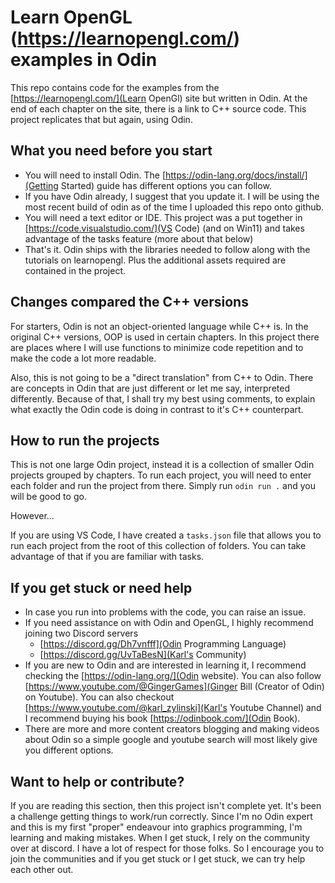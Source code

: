 # Learn OpenGL (https://learnopengl.com/) examples in Odin
This repo contains code for the examples from the [https://learnopengl.com/](Learn OpenGl) site but written in Odin. At the end of each chapter on the site, there is a link to C++ source code. This project replicates that but again, using Odin.

## What you need before you start
- You will need to install Odin. The [https://odin-lang.org/docs/install/](Getting Started) guide has different options you can follow.
- If you have Odin already, I suggest that you update it. I will be using the most recent build of odin as of the time I uploaded this repo onto github.
- You will need a text editor or IDE. This project was a put together in [https://code.visualstudio.com/](VS Code) (and on Win11) and takes advantage of the tasks feature (more about that below)
- That's it. Odin ships with the libraries needed to follow along with the tutorials on learnopengl. Plus the additional assets required are contained in the project.

## Changes compared the C++ versions
For starters, Odin is not an object-oriented language while C++ is. In the original C++ versions, OOP is used in certain chapters. In this project there are places where I will use functions to minimize code repetition and to make the code a lot more readable.

Also, this is not going to be a "direct translation" from C++ to Odin. There are concepts in Odin that are just different or let me say, interpreted differently. Because of that, I shall try my best using comments, to explain what exactly the Odin code is doing in contrast to it's C++ counterpart.

## How to run the projects
This is not one large Odin project, instead it is a collection of smaller Odin projects grouped by chapters. To run each project, you will need to enter each folder and run the project from there. Simply run ```odin run .``` and you will be good to go.

However...

If you are using VS Code, I have created a ```tasks.json``` file that allows you to run each project from the root of this collection of folders. You can take advantage of that if you are familiar with tasks.

## If you get stuck or need help
- In case you run into problems with the code, you can raise an issue.
- If you need assistance on with Odin and OpenGL, I highly recommend joining two Discord servers
  - [https://discord.gg/Dh7vnfff](Odin Programming Language)
  - [https://discord.gg/UvTaBesN](Karl's Community)
- If you are new to Odin and are interested in learning it, I recommend checking the [https://odin-lang.org/](Odin website). You can also follow [https://www.youtube.com/@GingerGames](Ginger Bill (Creator of Odin) on Youtube). You can also checkout [https://www.youtube.com/@karl_zylinski](Karl's Youtube Channel) and I recommend buying his book [https://odinbook.com/](Odin Book).
- There are more and more content creators blogging and making videos about Odin so a simple google and youtube search will most likely give you different options.

## Want to help or contribute?
If you are reading this section, then this project isn't complete yet. It's been a challenge getting things to work/run correctly. Since I'm no Odin expert and this is my first "proper" endeavour into graphics programming, I'm learning and making mistakes. When I get stuck, I rely on the community over at discord. I have a lot of respect for those folks. So I encourage you to join the communities and if you get stuck or I get stuck, we can try help each other out.